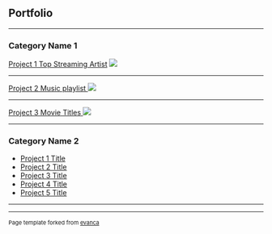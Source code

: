 ## Portfolio

---

### Category Name 1 

[Project 1 Top Streaming Artist](/sample_page)
<img src="images/dummy_thumbnail.jpg?raw=true"/>

---
[Project 2 Music playlist ](/pdf/sample_presentation.pdf)
<img src="images/dummy_thumbnail.jpg?raw=true"/>

---
[Project 3 Movie Titles ](http://example.com/)
<img src="images/dummy_thumbnail.jpg?raw=true"/>

---

### Category Name 2

- [Project 1 Title](http://example.com/)
- [Project 2 Title](http://example.com/)
- [Project 3 Title](http://example.com/)
- [Project 4 Title](http://example.com/)
- [Project 5 Title](http://example.com/)

---




---
<p style="font-size:11px">Page template forked from <a href="https://github.com/evanca/quick-portfolio">evanca</a></p>
<!-- Remove above link if you don't want to attibute -->
